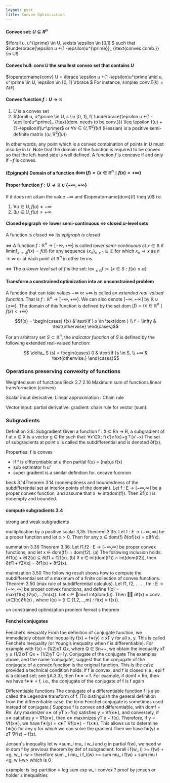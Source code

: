 ```yaml
---
layout: post
title: Convex Optimization
---
```


#### Convex set: $U \subseteq R^n$

$\forall u, u^{\prime} \in U, \exists \epsilon \in [0,1] $ such that $\underbrace{\epsilon u +(1 -\epsilon)u^{\prime}}_ {\text{convex comb.}} \in U$

#### Convex hull: $\operatorname{conv} U$ the smallest convex set that contains $U$

$\operatorname{conv} U = \lbrace \epsilon u +(1 -\epsilon)u^\prime \mid u, u^\prime \in U, \epsilon \in [0, 1] \rbrace $
For instance, simplex $\operatorname{conv} E(k) = \Delta(k)$

#### Convex function $f:U \to \mathbb{R}$

1. $U$ is a convex set
2. $\forall u, u^\prime \in U, ε \in [0, 1], f( \underbrace{\epsilon u +(1 -\epsilon)u^\prime}_ {\text{dom. needs to be conv.}}) \leq \epsilon f(u) +(1 -\epsilon)f(u^\prime)$ or $\forall u \in U, \nabla^2f(u)$ (Hessian) is a positive semi-definite matrix ($\langle u,\nabla^2f(u) \rangle$ 

In other words, any point which is a convex combination of points in $U$ must also be in $U$. Note that the domain of the function is required to be convex so that the left-hand side is well defined. A function $f$ is concave if and only if $−f$ is convex.

#### (Epigraph) Domain of a function $\operatorname{dom}(f) = \lbrace x \in \mathbb{R}^n \mid f(x) < +\infty \rbrace$

#### Proper function $f:U \to \mathbb{R} \cup \lbrace - \infty, + \infty \rbrace$ 

If it does not attain the value $-\infty$ and $\operatorname{dom}(f) \neq \0$ i.e.
1. $\forall u \in U, f (u) \neq -\infty$
2. $\exists u \in U, f (u) \neq +\infty$

#### Closed epigraph $\iff$ lower semi-continuous $\iff$ closed $\alpha$-level sets

A function is *closed* $\iff$ its *epigraph is closed*

$\iff$ A function $f : \mathbb{R}^n \to [−\infty, +\infty]$ is called *lower semi-continuous* at $x \in \mathbb{R}$ if $\liminf_ {x \to \bar x} f (x) = f (\bar x)$ for any sequence $\lbrace x_ n \rbrace_ {n \geq 1} \subseteq \mathbb{E}$ for which $x_ n \to x$ as $n \to \infty$ or at each point of $\mathbb{R}^n$ in other terms.

$\iff$ The $α$-*lower level set* of $f$ is the set: $\operatorname{lev}_ { \leq \alpha} f := \lbrace x \in S: f (x) \leq \alpha \rbrace$

#### Transform a constrained optimization into an unconstrained problem

A function that can take values $−∞$ or $+∞$ is called an *extended real-valued function*. That is $f : \mathbb{R}^n → [−∞, +∞]$. We can also denote $[−∞, +∞]$ by $\mathbb{R}\cup \{ ±∞ \}$. The domain of this function is defined by the set dom $(f) = \{x \in \mathbb{R}^n \mid f(x) < +∞ \}$

$$f(x) = 
\begin{cases} f(x) & \text{if } x \in \text{dom } \\
f = \infty & \text{otherwise} \end{cases}$$

For an arbitrary set $S \subset \mathbb{R}^n$, the *indicator function* of $S$ is defined by the following
extended real-valued function:

$$ \delta_ S (s) =
\begin{cases}
0 & \text{if }s \in S, \\
+∞ & \text{otherwise.}
\end{cases}$$

### Operations preserving convexity of functions

Weighted sum of functions Beck 2.7 2.16
Maximum sum of functions
linear transformation (convex)

Scalar inout 
derivative:
Linear approximation : 
Chain rule

 Vector input:
partial derivative:
gradient:
chain rule for vector (sum):

### Subgradients

Definition 3.6: Subgradient
Given a function f : X ⊆ Rn → R, a subgradient of f at x ∈ X is a vector g ∈ Rn such that: ∀x′∈X: f(x′)≥f(x)+g⊤(x′−x)
The set of subgradients at point x is called the subdifferential and is denoted ∂f(x).

Properties:
f is convex 
- if f is differentiable at u then partial f(u) = {nab,a f(x)
- sub estimator h u' 
- super gradient is a similar definition for. oncave fucnrion



beck 3.14Theorem 3.14 (nonemptiness and boundedness of the subdifferential set at interior points of the domain). Let f : E → (−∞,∞] be a proper convex function, and assume that x ̃ ∈ int(dom(f)). Then ∂f(x ̃) is nonempty and bounded.


 #### compute subgradients 3.4

strong and weak subgradients

multiplication by a positive scalar 3,35
Theorem 3.35. Let f : E → (−∞, ∞] be a proper function and let α > 0. Then for any x ∈ dom(f)
∂(αf)(x) = α∂f(x).
 
summation 3.36
Theorem 3.36. Let f1,f2 : E → (−∞,∞] be proper convex functions, and let x ∈ dom(f1) ∩ dom(f2).
(a) The following inclusion holds:
∂f1(x) + ∂f2(x) ⊆ ∂(f1 + f2)(x).
(b) If x ∈ int(dom(f1)) ∩ int(dom(f2)), then
∂(f1 + f2)(x) = ∂f1(x) + ∂f2(x).

maimization 3.50
The following result shows how to compute the subdifferential set of a maximum of a finite collection of convex functions.
Theorem 3.50 (max rule of subdifferential calculus). Let f1, f2, . . . , fm : E → (−∞, ∞] be proper convex functions, and define
f(x) = max{f1(x),f2(x),...,fm(x)}. Let x ∈ mi=1 int(dom(fi)). Then

∂f(x) = conv ∪i∈I(x)∂fi(x) , where I(x) = {i ∈ {1,2,...,m} : fi(x) = f(x)}.

un constrained optimization pronlem fermat s theorem

#### Fenchel conjugates

Fenchel’s inequality
From the definition of conjugate function, we immediately obtain the inequality f(x) + f∗(y) ≥ xT y
for all x, y. This is called Fenchel’s inequality (or Young’s inequality when f is differentiable).
For example with f(x) = (1/2)xT Qx, where Q ∈ Sn++, we obtain the inequality xT y ≤ (1/2)xT Qx + (1/2)yT Q−1y.
Conjugate of the conjugate
The examples above, and the name ‘conjugate’, suggest that the conjugate of the conjugate of a convex function is the original function. This is the case provided a technical condition holds: if f is convex, and f is closed (i.e., epi f is a closed set; see §A.3.3), then f∗∗ = f. For example, if domf = Rn, then we have f∗∗ = f, i.e., the conjugate of the conjugate of f is f again 

Differentiable functions
The conjugate of a differentiable function f is also called the Legendre transform of f. (To distinguish the general definition from the differentiable case, the term Fenchel conjugate is sometimes used instead of conjugate.)
Suppose f is convex and differentiable, with domf = Rn. Any maximizer x∗ of yT x−f(x) satisfies y = ∇f(x∗), and conversely, if x∗ satisfies y = ∇f(x∗), then x∗ maximizes yT x − f(x). Therefore, if y = ∇f(x∗), we have
f∗(y) = x∗T ∇f(x∗) − f(x∗).
This allows us to determine f∗(y) for any y for which we can solve the gradient
Then we have f∗(y) = zT ∇f(z) − f(z).




Jensen's inequality
let w =sum_i mu_ i w_i and g in partial f(w), we need w in dom f by previous theorem
by def of subgradient:
forall i f(w_ i) >= f(w) + <g, w_ i -w >
therefore sum _ i mu_ i f_i(w) >= sum mu_ i f(w) + sum mu i <g, w i-w> which is 0

example: is log-partition = log sum exp w_ i convex ? proof by jensen or holder s inequalities
